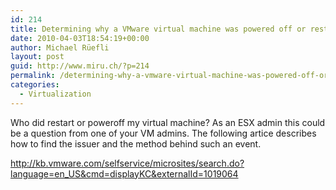 ```yaml
---
id: 214
title: Determining why a VMware virtual machine was powered off or restarted
date: 2010-04-03T18:54:19+00:00
author: Michael Rüefli
layout: post
guid: http://www.miru.ch/?p=214
permalink: /determining-why-a-vmware-virtual-machine-was-powered-off-or-restarted/
categories:
  - Virtualization
---
```

Who did restart or poweroff my virtual machine? As an ESX admin this could be a question from one of your VM admins. The following artice describes how to find the issuer and the method behind such an event.
  
<a href="http://kb.vmware.com/selfservice/microsites/search.do?language=en_US&cmd=displayKC&externalId=1019064" target="_blank">http://kb.vmware.com/selfservice/microsites/search.do?language=en_US&cmd=displayKC&externalId=1019064</a>